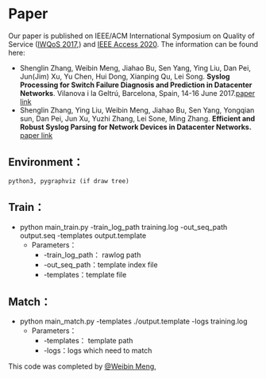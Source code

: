 # Paper

Our paper is published on IEEE/ACM International Symposium on Quality of Service ([IWQoS 2017](http://iwqos2017.ieee-iwqos.org/),) and [IEEE Access 2020](http://ieeeaccess.ieee.org/). The information can be found here:

* Shenglin Zhang, Weibin Meng, Jiahao Bu, Sen Yang, Ying Liu, Dan Pei, Jun(Jim) Xu, Yu Chen, Hui Dong, Xianping Qu, Lei Song. **Syslog Processing for Switch Failure Diagnosis and Prediction in Datacenter Networks**.  Vilanova i la Geltrú, Barcelona, Spain, 14-16 June 2017.[paper link](https://netman.aiops.org/wp-content/uploads/2015/12/IWQOS_2017_zsl.pdf)
* Shenglin Zhang, Ying Liu, Weibin Meng, Jiahao Bu, Sen Yang, Yongqian sun, Dan Pei, Jun Xu, Yuzhi Zhang, Lei Sone, Ming Zhang. **Efficient and Robust Syslog Parsing for Network Devices in Datacenter Networks.**  [paper link](https://netman.aiops.org/wp-content/uploads/2020/02/FT-tree-IEEE-Access20.pdf)

## Environment： 
	python3, pygraphviz (if draw tree)

## Train：
* python main\_train.py -train\_log\_path training.log -out\_seq_path output.seq  -templates output.template
	* Parameters：
		* -train\_log\_path： rawlog path
		* -out\_seq_path：template index file
		* -templates：template file


## Match：
* python main_match.py -templates ./output.template -logs training.log
	* Parameters：
		* -templates： template path
		* -logs：logs which need to match
	


This code was completed by [@Weibin Meng](https://github.com/WeibinMeng),
